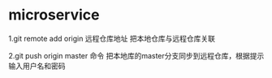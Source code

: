 # microservice

1.git remote add origin 远程仓库地址  把本地仓库与远程仓库关联

2.git push origin master 命令 把本地库的master分支同步到远程仓库，根据提示输入用户名和密码
